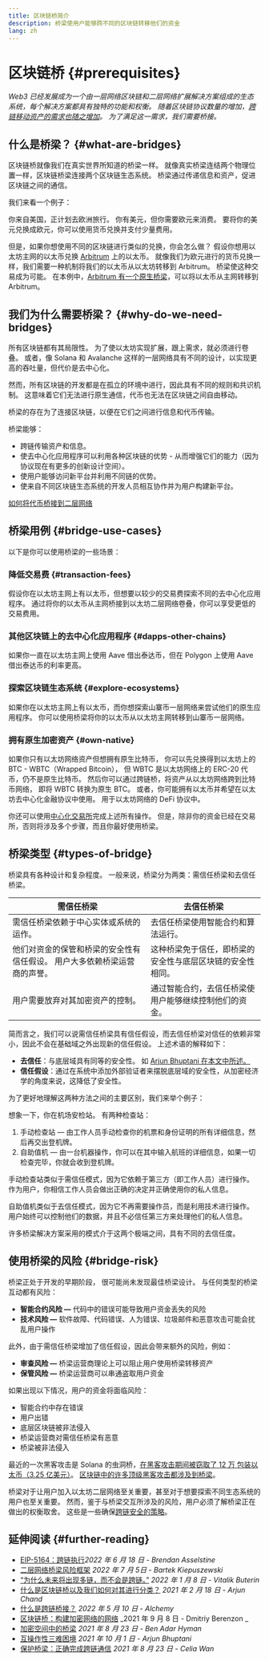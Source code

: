 ```yaml
---
title: 区块链桥简介
description: 桥梁使用户能够跨不同的区块链转移他们的资金
lang: zh
---
```


# 区块链桥 {#prerequisites}

_Web3 已经发展成为一个由一层网络区块链和二层网络扩展解决方案组成的生态系统，每个解决方案都具有独特的功能和权衡。 随着区块链协议数量的增加，[跨链移动资产的需求也随之增加](https://dune.xyz/eliasimos/Bridge-Away-(from-Ethereum))。 为了满足这一需求，我们需要桥接。_

<Divider />

## 什么是桥梁？ {#what-are-bridges}

区块链桥就像我们在真实世界所知道的桥梁一样。 就像真实桥梁连结两个物理位置一样，区块链桥梁连接两个区块链生态系统。 桥梁通过传递信息和资产，促进区块链之间的通信。

我们来看一个例子：

你来自美国，正计划去欧洲旅行。 你有美元，但你需要欧元来消费。 要将你的美元兑换成欧元，你可以使用货币兑换并支付少量费用。

但是，如果你想使用不同的区块链进行类似的兑换，你会怎么做？ 假设你想用以太坊主网的以太币兑换 [Arbitrum](https://arbitrum.io/) 上的以太币。 就像我们为欧元进行的货币兑换一样，我们需要一种机制将我们的以太币从以太坊转移到 Arbitrum。 桥梁使这种交易成为可能。 在本例中，[Arbitrum 有一个原生桥梁](https://bridge.arbitrum.io/)，可以将以太币从主网转移到 Arbitrum。

## 我们为什么需要桥梁？ {#why-do-we-need-bridges}

所有区块链都有其局限性。 为了使以太坊实现扩展，跟上需求，就必须进行卷叠。 或者，像 Solana 和 Avalanche 这样的一层网络具有不同的设计，以实现更高的吞吐量，但代价是去中心化。

然而，所有区块链的开发都是在孤立的环境中进行，因此具有不同的规则和共识机制。 这意味着它们无法进行原生通信，代币也无法在区块链之间自由移动。

桥梁的存在为了连接区块链，以便在它们之间进行信息和代币传输。

桥梁能够：

- 跨链传输资产和信息。
- 使去中心化应用程序可以利用各种区块链的优势 - 从而增强它们的能力（因为协议现在有更多的创新设计空间）。
- 使用户能够访问新平台并利用不同链的优势。
- 使来自不同区块链生态系统的开发人员相互协作并为用户构建新平台。

[如何将代币桥接到二层网络](/guides/how-to-use-a-bridge/)

<Divider />

## 桥梁用例 {#bridge-use-cases}

以下是你可以使用桥梁的一些场景：

### 降低交易费 {#transaction-fees}

假设你在以太坊主网上有以太币，但想要以较少的交易费探索不同的去中心化应用程序。 通过将你的以太币从主网桥接到以太坊二层网络卷叠，你可以享受更低的交易费用。

### 其他区块链上的去中心化应用程序 {#dapps-other-chains}

如果你一直在以太坊主网上使用 Aave 借出泰达币，但在 Polygon 上使用 Aave 借出泰达币的利率更高。

### 探索区块链生态系统 {#explore-ecosystems}

如果你在以太坊主网上有以太币，而你想探索山寨币一层网络来尝试他们的原生应用程序。 你可以使用桥梁将你的以太币从以太坊主网转移到山寨币一层网络。

### 拥有原生加密资产 {#own-native}

如果你只有以太坊网络资产但想拥有原生比特币， 你可以先兑换得到以太坊上的 BTC - WBTC（Wrapped Bitcoin）， 但 WBTC 是以太坊网络上的 ERC-20 代币，仍不是原生比特币。 然后你可以通过跨链桥，将资产从以太坊网络跨到比特币网络， 即将 WBTC 转换为原生 BTC。 或者，你可能拥有以太币并希望在以太坊去中心化金融协议中使用。 用于以太坊网络的 DeFi 协议中。

<Alert className="max-w-[55rem] mx-auto">
<AlertEmoji text=":bulb:"/>
<AlertContent>
  你还可以使用<a href="/get-eth/">中心化交易所</a>完成上述所有操作。 但是，除非你的资金已经在交易所，否则将涉及多个步骤，而且你最好使用桥梁。
</AlertContent>
</Alert>

<Divider />

## 桥梁类型 {#types-of-bridge}

桥梁具有各种设计和复杂程度。 一般来说，桥梁分为两类：需信任桥梁和去信任桥梁。

| 需信任桥梁                                 | 去信任桥梁                         |
| ------------------------------------- | ----------------------------- |
| 需信任桥梁依赖于中心实体或系统的运作。                   | 去信任桥梁使用智能合约和算法运行。             |
| 他们对资金的保管和桥梁的安全性有信任假设。 用户大多依赖桥梁运营商的声誉。 | 这种桥梁免于信任，即桥梁的安全性与底层区块链的安全性相同。 |
| 用户需要放弃对其加密资产的控制。                      | 通过智能合约，去信任桥梁使用户能够继续控制他们的资金。   |

简而言之，我们可以说需信任桥梁具有信任假设，而去信任桥梁对信任的依赖非常小，因此不会在基础域之外出现新的信任假设。 上述术语的解释如下：

- **去信任**：与底层域具有同等的安全性。 如 [Arjun Bhuptani 在本文中所述。](https://medium.com/connext/the-interoperability-trilemma-657c2cf69f17)
- **信任假设**：通过在系统中添加外部验证者来摆脱底层域的安全性，从加密经济学的角度来说，这降低了安全性。

为了更好地理解这两种方法之间的主要区别，我们来举个例子：

想象一下，你在机场安检站。 有两种检查站：

1. 手动检查站 — 由工作人员手动检查你的机票和身份证明的所有详细信息，然后再交出登机牌。
2. 自助值机 — 由一台机器操作，你可以在其中输入航班的详细信息，如果一切检查完毕，你就会收到登机牌。

手动检查站类似于需信任模式，因为它依赖于第三方（即工作人员）进行操作。 作为用户，你相信工作人员会做出正确的决定并正确使用你的私人信息。

自助值机类似于去信任模式，因为它不再需要操作员，而是利用技术进行操作。 用户始终可以控制他们的数据，并且不必信任第三方来处理他们的私人信息。

许多桥梁解决方案采用的模式介于这两个极端之间，具有不同的去信任度。

<Divider />

## 使用桥梁的风险 {#bridge-risk}

桥梁正处于开发的早期阶段， 很可能尚未发现最佳桥梁设计。 与任何类型的桥梁互动都有风险：

- **智能合约风险 —** 代码中的错误可能导致用户资金丢失的风险
- **技术风险 —** 软件故障、代码错误、人为错误、垃圾邮件和恶意攻击可能会扰乱用户操作

此外，由于需信任桥梁增加了信任假设，因此会带来额外的风险，例如：

- **审查风险 —** 桥梁运营商理论上可以阻止用户使用桥梁转移资产
- **保管风险 —** 桥梁运营商可以串通盗取用户资金

如果出现以下情况，用户的资金将面临风险：

- 智能合约中存在错误
- 用户出错
- 底层区块链被非法侵入
- 桥梁运营商对需信任桥梁有恶意
- 桥梁被非法侵入

最近的一次黑客攻击是 Solana 的虫洞桥，[在黑客攻击期间被窃取了 12 万 包装以太币（3.25 亿美元）](https://rekt.news/wormhole-rekt/)。 [区块链中的许多顶级黑客攻击都涉及到桥梁](https://rekt.news/leaderboard/)。

桥梁对于让用户加入以太坊二层网络至关重要，甚至对于想要探索不同生态系统的用户也至关重要。 然而，鉴于与桥梁交互所涉及的风险，用户必须了解桥梁正在做出的权衡取舍。 这些是一些确保[跨链安全的策略](https://blog.debridge.finance/10-strategies-for-cross-chain-security-8ed5f5879946)。

<Divider />

## 延伸阅读 {#further-reading}

- [EIP-5164：跨链执行](https://ethereum-magicians.org/t/eip-5164-cross-chain-execution/9658)_2022 年 6 月 18 日 - Brendan Asselstine_
- [二层网络桥梁风险框架](https://gov.l2beat.com/t/l2bridge-risk-framework/31) _2022 年 7 月 5日 - Bartek Kiepuszewski_
- [“为什么未来将出现多链，而不会是跨链。”](https://old.reddit.com/r/ethereum/comments/rwojtk/ama_we_are_the_efs_research_team_pt_7_07_january/hrngyk8/) _2022 年 1 月 8 日 - Vitalik Buterin_
- [什么是区块链桥以及我们如何对其进行分类？](https://blog.li.finance/what-are-blockchain-bridges-and-how-can-we-classify-them-560dc6ec05fa) _2021 年 2 月 18 日 - Arjun Chand_
- [什么是跨链桥接？](https://www.alchemy.com/overviews/cross-chain-bridges) _2022 年 5 月 10 日 - Alchemy_
- [区块链桥：构建加密网络的网络](https://medium.com/1kxnetwork/blockchain-bridges-5db6afac44f8) _2021 年 9 月 8 日 - Dmitriy Berenzon _
- [加密空间中的桥梁](https://medium.com/chainsafe-systems/bridges-in-crypto-space-12e158f5fd1e) _2021 年 8 月 23 日 - Ben Adar Hyman_
- [互操作性三难困境](https://medium.com/connext/the-interoperability-trilemma-657c2cf69f17) _2021 年 10 月 1 日 - Arjun Bhuptani_
- [保护桥梁：正确完成跨链通信](https://medium.com/dragonfly-research/secure-the-bridge-cross-chain-communication-done-right-part-i-993f76ffed5d) _2021 年 8 月 23 日 - Celia Wan_
